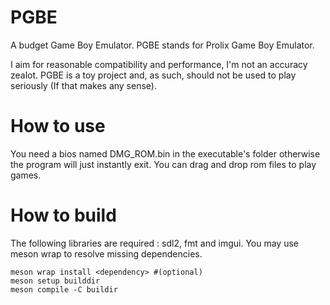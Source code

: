 # PGBE
A budget Game Boy Emulator. PGBE stands for Prolix Game Boy Emulator.

I aim for reasonable compatibility and performance, I'm not an accuracy zealot.
PGBE is a toy project and, as such, should not be used to play seriously (If that makes any sense).

# How to use

You need a bios named DMG_ROM.bin in the executable's folder otherwise the program will just instantly exit.
You can drag and drop rom files to play games.

# How to build

The following libraries are required : sdl2, fmt and imgui.
You may use meson wrap to resolve missing dependencies.

```
meson wrap install <dependency> #(optional)
meson setup builddir
meson compile -C buildir
```